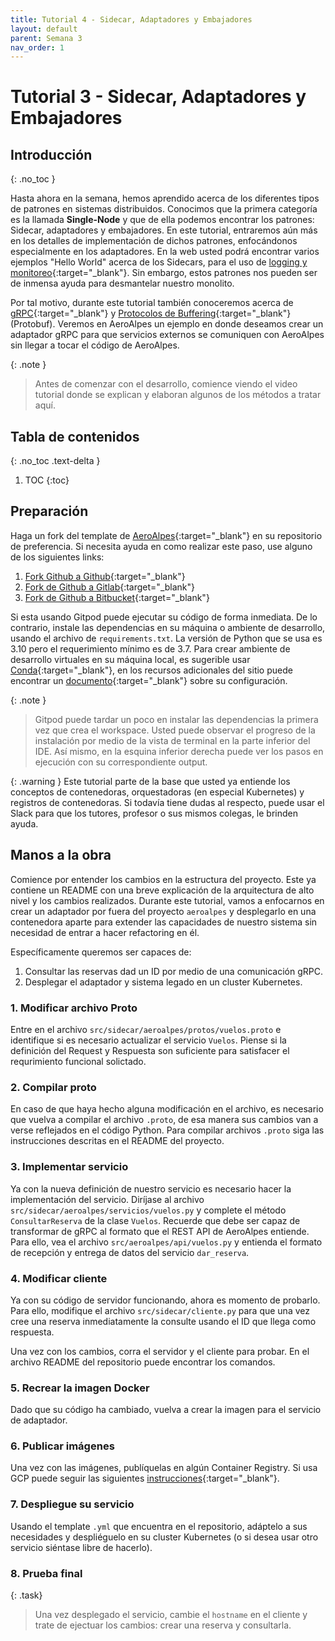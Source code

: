 ```yaml
---
title: Tutorial 4 - Sidecar, Adaptadores y Embajadores
layout: default
parent: Semana 3
nav_order: 1
---
```


# Tutorial 3 - Sidecar, Adaptadores y Embajadores

## Introducción
{: .no_toc }

Hasta ahora en la semana, hemos aprendido acerca de los diferentes tipos de patrones en sistemas distribuidos. Conocimos que la primera categoría es la llamada **Single-Node** y que de ella podemos encontrar los patrones: Sidecar, adaptadores y embajadores. En este tutorial, entraremos aún más en los detalles de implementación de dichos patrones, enfocándonos especialmente en los adaptadores. En la web usted podrá encontrar varios ejemplos "Hello World" acerca de los Sidecars, para el uso de [logging y monitoreo](https://sensu.io/resources/whitepaper/whitepaper-monitoring-kubernetes-the-sidecar-pattern){:target="_blank"}. Sin embargo, estos patrones nos pueden ser de inmensa ayuda para desmantelar nuestro monolito. 

Por tal motivo, durante este tutorial también conoceremos acerca de [gRPC](https://grpc.io/){:target="_blank"} y [Protocolos de Buffering](https://developers.google.com/protocol-buffers/docs/proto3?hl=es-419){:target="_blank"} (Protobuf). Veremos en AeroAlpes un ejemplo en donde deseamos crear un adaptador gRPC para que servicios externos se comuniquen con AeroAlpes sin llegar a tocar el código de AeroAlpes.

{: .note }
> Antes de comenzar con el desarrollo, comience viendo el video tutorial donde se explican y elaboran algunos de los métodos a tratar aquí.


## Tabla de contenidos
{: .no_toc .text-delta }

1. TOC
{:toc}


## Preparación

Haga un fork del template de [AeroAlpes](https://github.com/MISW4406/tutorial-4-sidecar){:target="_blank"} en su repositorio de preferencia. Si necesita ayuda en como realizar este paso, use alguno de los siguientes links:

1. [Fork Github a Github](https://docs.github.com/en/get-started/quickstart/fork-a-repo){:target="_blank"}
2. [Fork de Github a Gitlab](https://stackoverflow.com/questions/50973048/forking-git-repository-from-github-to-gitlab){:target="_blank"}
3. [Fork de Github a Bitbucket](https://stackoverflow.com/questions/8137997/forking-from-github-to-bitbucket){:target="_blank"}

Si esta usando Gitpod puede ejecutar su código de forma inmediata. De lo contrario, instale las dependencias en su máquina o ambiente de desarrollo, usando el archivo de `requirements.txt`. La versión de Python que se usa es 3.10 pero el requerimiento mínimo es de 3.7. Para crear ambiente de desarrollo virtuales en su máquina local, es sugerible usar [Conda](https://docs.conda.io/en/latest/){:target="_blank"}, en los recursos adicionales del sitio puede encontrar un [documento](/docs/recursos_adicionales/conda){:target="_blank"} sobre su configuración.

{: .note }
> Gitpod puede tardar un poco en instalar las dependencias la primera vez que crea el workspace. Usted puede observar el progreso de la instalación por medio de la vista de terminal en la parte inferior del IDE. Así mismo, en la esquina inferior derecha puede ver los pasos en ejecución con su correspondiente output.

{: .warning }
Este tutorial parte de la base que usted ya entiende los conceptos de contenedoras, orquestadoras (en especial Kubernetes) y registros de contenedoras. Si todavía tiene dudas al respecto, puede usar el Slack para que los tutores, profesor o sus mismos colegas, le brinden ayuda.

## Manos a la obra

Comience por entender los cambios en la estructura del proyecto. Este ya contiene un README con una breve explicación de la arquitectura de alto nivel y los cambios realizados. 
Durante este tutorial, vamos a enfocarnos en crear un adaptador por fuera del proyecto `aeroalpes` y desplegarlo en una contenedora aparte para extender las capacidades de nuestro sistema sin necesidad de entrar a hacer refactoring en él.

Específicamente queremos ser capaces de:

1. Consultar las reservas dad un ID por medio de una comunicación gRPC.
2. Desplegar el adaptador y sistema legado en un cluster Kubernetes.

### 1. Modificar archivo Proto

Entre en el archivo `src/sidecar/aeroalpes/protos/vuelos.proto` e identifique si es necesario actualizar el servicio `Vuelos`. Piense si la definición del Request y Respuesta son suficiente para satisfacer el requrimiento funcional solictado. 

### 2. Compilar proto

En caso de que haya hecho alguna modificación en el archivo, es necesario que vuelva a compilar el archivo `.proto`, de esa manera sus cambios van a verse reflejados en el código Python. Para compilar archivos `.proto` siga las instrucciones descritas en el README del proyecto.

### 3. Implementar servicio

Ya con la nueva definición de nuestro servicio es necesario hacer la implementación del servicio. Diríjase al archivo `src/sidecar/aeroalpes/servicios/vuelos.py` y complete el método `ConsultarReserva` de la clase `Vuelos`. Recuerde que debe ser capaz de transformar de gRPC al formato que el REST API de AeroAlpes entiende. Para ello, vea el archivo `src/aeroalpes/api/vuelos.py` y entienda el formato de recepción y entrega de datos del servicio `dar_reserva`.

### 4. Modificar cliente

Ya con su código de servidor funcionando, ahora es momento de probarlo. Para ello, modifique el archivo `src/sidecar/cliente.py` para que una vez cree una reserva inmediatamente la consulte usando el ID que llega como respuesta. 

Una vez con los cambios, corra el servidor y el cliente para probar. En el archivo README del repositorio puede encontrar los comandos.

### 5. Recrear la imagen Docker

Dado que su código ha cambiado, vuelva a crear la imagen para el servicio de adaptador.

### 6. Publicar imágenes

Una vez con las imágenes, publíquelas en algún Container Registry. Si usa GCP puede seguir las siguientes [instrucciones](https://cloud.google.com/container-registry/docs/pushing-and-pulling){:target="_blank"}.

### 7. Despliegue su servicio

Usando el template `.yml` que encuentra en el repositorio, adáptelo a sus necesidades y despliéguelo en su cluster Kubernetes (o si desea usar otro servicio siéntase libre de hacerlo). 

### 8. Prueba final

{: .task}
> Una vez desplegado el servicio, cambie el `hostname` en el cliente y trate de ejectuar los cambios: crear una reserva y consultarla.
